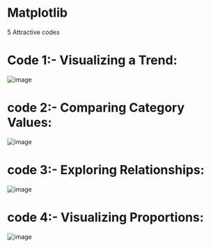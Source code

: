 # Matplotlib
5 Attractive codes 

# Code 1:-  Visualizing a Trend:
![image](https://github.com/user-attachments/assets/90916074-a5c6-427a-929b-44c9491fdc40)

# code 2:- Comparing Category Values:
![image](https://github.com/user-attachments/assets/cae5bdad-1da3-45a3-be3b-058999ad13cc)

# code 3:- Exploring Relationships:
![image](https://github.com/user-attachments/assets/cccfbff1-5442-4f70-ac22-e4e933726c06)

# code 4:- Visualizing Proportions:
![image](https://github.com/user-attachments/assets/c7c11390-f2a5-496d-a828-fb4cfc1382d7)
